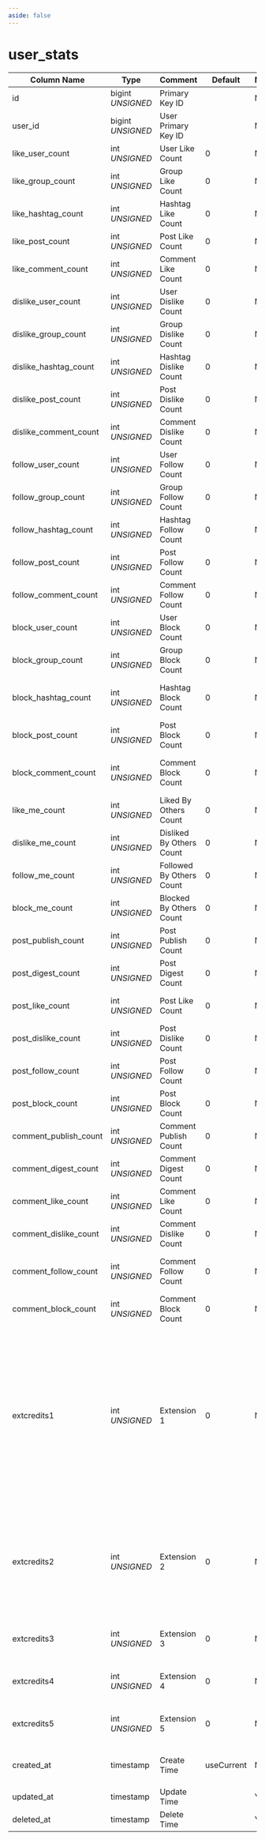 ```yaml
---
aside: false
---
```


# user_stats

| Column Name | Type | Comment | Default | Null | Remark |
| --- | --- | --- | --- | --- | --- |
| id | bigint *UNSIGNED* | Primary Key ID |  | NO | Auto Increment |
| user_id | bigint *UNSIGNED* | User Primary Key ID |  | NO | Related field [users->id](users.md) |
| like_user_count | int *UNSIGNED* | User Like Count | 0 | NO | Total number of users I liked |
| like_group_count | int *UNSIGNED* | Group Like Count | 0 | NO | Total number of groups I liked |
| like_hashtag_count | int *UNSIGNED* | Hashtag Like Count | 0 | NO | Total number of hashtags I liked |
| like_post_count | int *UNSIGNED* | Post Like Count | 0 | NO | Total number of posts I liked |
| like_comment_count | int *UNSIGNED* | Comment Like Count | 0 | NO | Total number of comments I liked |
| dislike_user_count | int *UNSIGNED* | User Dislike Count | 0 | NO | Total number of users I disliked |
| dislike_group_count | int *UNSIGNED* | Group Dislike Count | 0 | NO | Total number of groups I disliked |
| dislike_hashtag_count | int *UNSIGNED* | Hashtag Dislike Count | 0 | NO | Total number of hashtags I disliked |
| dislike_post_count | int *UNSIGNED* | Post Dislike Count | 0 | NO | Total number of posts I disliked |
| dislike_comment_count | int *UNSIGNED* | Comment Dislike Count | 0 | NO | Total number of comments I disliked |
| follow_user_count | int *UNSIGNED* | User Follow Count | 0 | NO | Total number of users I follow |
| follow_group_count | int *UNSIGNED* | Group Follow Count | 0 | NO | Total number of groups I follow |
| follow_hashtag_count | int *UNSIGNED* | Hashtag Follow Count | 0 | NO | Total number of hashtags I follow (collected) |
| follow_post_count | int *UNSIGNED* | Post Follow Count | 0 | NO | Total number of posts I follow (collected) |
| follow_comment_count | int *UNSIGNED* | Comment Follow Count | 0 | NO | Total number of comments I follow (collected) |
| block_user_count | int *UNSIGNED* | User Block Count | 0 | NO | Total number of users I blocked (blacklisted) |
| block_group_count | int *UNSIGNED* | Group Block Count | 0 | NO | Total number of groups I blocked (not interested) |
| block_hashtag_count | int *UNSIGNED* | Hashtag Block Count | 0 | NO | Total number of hashtags I blocked (not interested) |
| block_post_count | int *UNSIGNED* | Post Block Count | 0 | NO | Total number of posts I blocked (not interested) |
| block_comment_count | int *UNSIGNED* | Comment Block Count | 0 | NO | Total number of comments I blocked (not interested) |
| like_me_count | int *UNSIGNED* | Liked By Others Count | 0 | NO | Number of people who liked me |
| dislike_me_count | int *UNSIGNED* | Disliked By Others Count | 0 | NO | Number of people who disliked me |
| follow_me_count | int *UNSIGNED* | Followed By Others Count | 0 | NO | Number of people who follow me (fans count) |
| block_me_count | int *UNSIGNED* | Blocked By Others Count | 0 | NO | Number of people who blocked (blacklisted) me |
| post_publish_count | int *UNSIGNED* | Post Publish Count | 0 | NO | Total number of posts I published |
| post_digest_count | int *UNSIGNED* | Post Digest Count | 0 | NO | Total number of my featured posts |
| post_like_count | int *UNSIGNED* | Post Like Count | 0 | NO | Total number of my posts liked by others |
| post_dislike_count | int *UNSIGNED* | Post Dislike Count | 0 | NO | Total number of my posts disliked by others |
| post_follow_count | int *UNSIGNED* | Post Follow Count | 0 | NO | Total number of my posts followed by others |
| post_block_count | int *UNSIGNED* | Post Block Count | 0 | NO | Total number of my posts blocked by others |
| comment_publish_count | int *UNSIGNED* | Comment Publish Count | 0 | NO | Total number of comments I published |
| comment_digest_count | int *UNSIGNED* | Comment Digest Count | 0 | NO | Total number of my featured comments |
| comment_like_count | int *UNSIGNED* | Comment Like Count | 0 | NO | Total number of my comments liked by others |
| comment_dislike_count | int *UNSIGNED* | Comment Dislike Count | 0 | NO | Total number of my comments disliked by others |
| comment_follow_count | int *UNSIGNED* | Comment Follow Count | 0 | NO | Total number of my comments followed by others |
| comment_block_count | int *UNSIGNED* | Comment Block Count | 0 | NO | Total number of my comments blocked by others |
| extcredits1 | int *UNSIGNED* | Extension 1 | 0 | NO | Spare field, used by apps to add or subtract values and define names, named storage in the system configuration table<br>extcredits1_name This key defines the extension name, for example: Points<br>extcredits1_unit This key defines the extension unit, for example: Points |
| extcredits2 | int *UNSIGNED* | Extension 2 | 0 | NO | extcredits2_name This key defines the extension name, for example: Gold Coins<br>extcredits2_unit This key defines the extension unit, for example: Pieces |
| extcredits3 | int *UNSIGNED* | Extension 3 | 0 | NO | As above, leaving blank means not defining a name or unit |
| extcredits4 | int *UNSIGNED* | Extension 4 | 0 | NO | As above, leaving blank means not defining a name or unit |
| extcredits5 | int *UNSIGNED* | Extension 5 | 0 | NO | As above, leaving blank means not defining a name or unit |
| created_at | timestamp | Create Time | useCurrent | NO | For example, MySQL defaults to `CURRENT_TIMESTAMP` |
| updated_at | timestamp | Update Time |  | YES |  |
| deleted_at | timestamp | Delete Time |  | YES |  |